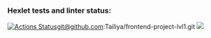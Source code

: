 ### Hexlet tests and linter status:

[![Actions Status](https://github.com/Tailiya/frontend-project-lvl1/workflows/hexlet-check/badge.svg)](https://github.com/Tailiya/frontend-project-lvl1/actions)git@github.com:Tailiya/frontend-project-lvl1.git
<a href="https://codeclimate.com/github/codeclimate/codeclimate/maintainability"><img src="https://api.codeclimate.com/v1/badges/a99a88d28ad37a79dbf6/maintainability" /></a>
